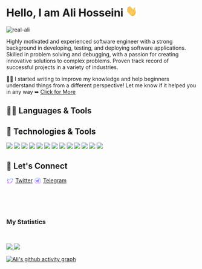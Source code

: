 # Hello, I am Ali Hosseini <img src="https://raw.githubusercontent.com/real-ali/real-ali/main/wave.gif" width="30px" height="30px" />
<p align="left"> <img src="https://komarev.com/ghpvc/?username=real-ali&label=Profile%20views&color=2bbc8a&style=flat" alt="real-ali" /> </p>

Highly motivated and experienced software engineer with a strong background in developing, testing, and deploying software applications. Skilled in problem solving and debugging, with a passion for creating innovative solutions to complex problems. Proven track record of successful projects in a variety of industries.

✍🏻 I started writing to improve my knowledge and help beginners understand things from a different perspective! Let me know if it helped you in any way
<span> ➥ <a href="https://real-ali.github.io">Click for More</a></span>

## 🐱‍💻 Languages & Tools

## 🔧 Technologies & Tools
![](https://img.shields.io/badge/OS-Linux-informational?style=flat&logo=linux&logoColor=white&color=2bbc8a)
![](https://img.shields.io/badge/Editor-Vscode-informational?style=flat&logo=visualstudiocode&logoColor=white&color=2bbc8a)
![](https://img.shields.io/badge/Code-Python-informational?style=flat&logo=python&logoColor=white&color=2bbc8a)
![](https://img.shields.io/badge/Code-JavaScript-informational?style=flat&logo=javascript&logoColor=white&color=2bbc8a)
![](https://img.shields.io/badge/Code-TypeScript-informational?style=flat&logo=typescript&logoColor=white&color=2bbc8a)
![](https://img.shields.io/badge/Framework-Nextjs-informational?style=flat&logo=next&logoColor=white&color=2bbc8a)
![](https://img.shields.io/badge/Code-Golang-informational?style=flat&logo=go&logoColor=white&color=2bbc8a)
![](https://img.shields.io/badge/Code-Dart-informational?style=flat&logo=dart&logoColor=white&color=2bbc8a)
![](https://img.shields.io/badge/Framework-Flutter-informational?style=flat&logo=flutter&logoColor=white&color=2bbc8a)
![](https://img.shields.io/badge/Code-Make-informational?style=flat&logo=cmake&logoColor=white&color=2bbc8a)
![](https://img.shields.io/badge/Shell-Bash-informational?style=flat&logo=gnu-bash&logoColor=white&color=2bbc8a)
![](https://img.shields.io/badge/Tools-PostgreSQL-informational?style=flat&logo=postgresql&logoColor=white&color=2bbc8a)
![](https://img.shields.io/badge/Tools-Docker-informational?style=flat&logo=docker&logoColor=white&color=2bbc8a)

## 📱 Let's Connect

<img align="center" src="https://github.com/real-ali/real-ali/blob/main/twitter.png" alt="me in Twitter" height="auto" width="20" height="20"/> [Twitter](https://twitter.com/ali_twitte_)
<img align="center" src="https://github.com/real-ali/real-ali/blob/main/telegram.png" alt="me in Telegram" height="auto" width="20" height="20"/> [Telegram](https://t.me/ali_telegram_real) <br/><br/>

<br/>
<br/>


### My Statistics

<br/>
<p align="left">
  <a href="https://github.com/real-ali/">
  <img width="49%" src="https://github-readme-stats.vercel.app/api?username=real-ali&show_icons=true&theme=gruvbox&hide_border=true" />
    <img width="49%" src="https://github-readme-streak-stats.herokuapp.com/?user=real-ali&theme=gruvbox&hide_border=true" />
  </a>
</p>

[![Ali's github activity graph](https://github-readme-activity-graph.cyclic.app/graph?username=real-ali&theme=github-compact&area=true)](https://github.com/real-ali)
